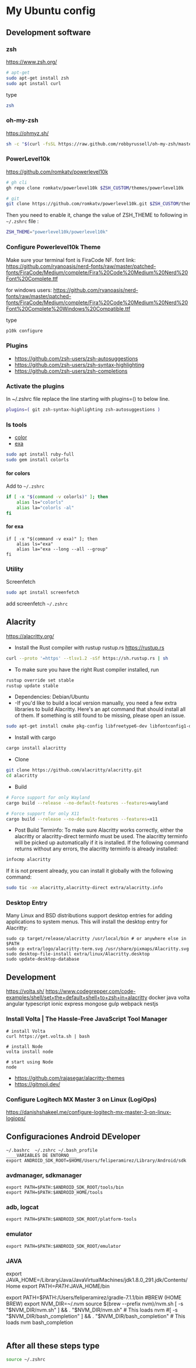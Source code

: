 # My Ubuntu config

## Development software

### zsh
<https://www.zsh.org/> 
```bash
# apt-get
sudo apt-get install zsh
sudo apt install curl
```

type
```bash
zsh
```

### oh-my-zsh
<https://ohmyz.sh/> 
```bash
sh -c "$(curl -fsSL https://raw.github.com/robbyrussell/oh-my-zsh/master/tools/install.sh)"
```
### PowerLevel10k
<https://github.com/romkatv/powerlevel10k>
```bash
# gh cli
gh repo clone romkatv/powerlevel10k $ZSH_CUSTOM/themes/powerlevel10k

# git
git clone https://github.com/romkatv/powerlevel10k.git $ZSH_CUSTOM/themes/powerlevel10k
```

Then you need to enable it, change the value of ZSH_THEME to following in `~/.zshrc` file :
```bash
ZSH_THEME="powerlevel10k/powerlevel10k"
```

### Configure Powerlevel10k Theme

Make sure your terminal font is FiraCode NF.
font link: <https://github.com/ryanoasis/nerd-fonts/raw/master/patched-fonts/FiraCode/Medium/complete/Fira%20Code%20Medium%20Nerd%20Font%20Complete.ttf>

for windows users: <https://github.com/ryanoasis/nerd-fonts/raw/master/patched-fonts/FiraCode/Medium/complete/Fira%20Code%20Medium%20Nerd%20Font%20Complete%20Windows%20Compatible.ttf>

type

```bash
p10k configure
```

### Plugins

- <https://github.com/zsh-users/zsh-autosuggestions> 
- <https://github.com/zsh-users/zsh-syntax-highlighting>
- <https://github.com/zsh-users/zsh-completions>

### Activate the plugins

In ~/.zshrc file replace the line starting with plugins=() to below line.

```bash
plugins=( git zsh-syntax-highlighting zsh-autosuggestions )
```

### ls tools
- [color](https://github.com/athityakumar/colorls)
- [exa](https://the.exa.website/)

```bash
sudo apt install ruby-full
sudo gem install colorls

```
#### for colors
Add to `~/.zshrc`
```bash
if [ -x "$(command -v colorls)" ]; then
    alias ls="colorls"
    alias la="colorls -al"
fi
```
#### for exa
```exa
if [ -x "$(command -v exa)" ]; then
    alias ls="exa"
    alias la="exa --long --all --group"
fi
```

### Utility
Screenfetch
```bash
sudo apt install screenfetch
```
add screenfetch `~/.zshrc`

## Alacrity
<https://alacritty.org/> 

- Install the Rust compiler with rustup rustup.rs <https://rustup.rs>

```bash
curl --proto '=https' --tlsv1.2 -sSf https://sh.rustup.rs | sh
```
- To make sure you have the right Rust compiler installed, run
```bash
rustup override set stable
rustup update stable
```
- Dependencies: Debian/Ubuntu
-  -If you'd like to build a local version manually, you need a few extra libraries to build Alacritty. Here's an apt command that should install all of them. If something is still found to be missing, please open an issue. 
```bash
sudo apt-get install cmake pkg-config libfreetype6-dev libfontconfig1-dev libxcb-xfixes0-dev libxkbcommon-dev python3
```
- Install with cargo
```bash
cargo install alacritty
```

- Clone
```bash
git clone https://github.com/alacritty/alacritty.git
cd alacritty
```
- Build
```bash
# Force support for only Wayland
cargo build --release --no-default-features --features=wayland

# Force support for only X11
cargo build --release --no-default-features --features=x11
```

- Post Build
Terminfo: To make sure Alacritty works correctly, either the alacritty or alacritty-direct terminfo must be used. The alacritty terminfo will be picked up automatically if it is installed.
If the following command returns without any errors, the alacritty terminfo is already installed:
```bash
infocmp alacritty
```

If it is not present already, you can install it globally with the following command:
``` bash
sudo tic -xe alacritty,alacritty-direct extra/alacritty.info
```
### Desktop Entry
Many Linux and BSD distributions support desktop entries for adding applications to system menus. This will install the desktop entry for Alacritty:
```
sudo cp target/release/alacritty /usr/local/bin # or anywhere else in $PATH
sudo cp extra/logo/alacritty-term.svg /usr/share/pixmaps/Alacritty.svg
sudo desktop-file-install extra/linux/Alacritty.desktop
sudo update-desktop-database
```

## Development
https://volta.sh/
https://www.codegrepper.com/code-examples/shell/set+the+default+shell+to+zsh+in+alacritty
docker
java
volta
  angular
  typescript
  ionic
  express
  mongose
  gulp
  webpack
  nestjs

### Install Volta | The Hassle-Free JavaScript Tool Manager
```
# install Volta
curl https://get.volta.sh | bash

# install Node
volta install node

# start using Node
node
```

- <https://github.com/rajasegar/alacritty-themes>
- <https://gitmoji.dev/> 



### Configure Logitech MX Master 3 on Linux (LogiOps)
<https://danishshakeel.me/configure-logitech-mx-master-3-on-linux-logiops/>

## Configuraciones Android DEveloper
```
~/.bashrc  ~/.zshrc ~/.bash_profile
____VARIABLES DE ENTORNO___
export ANDROID_SDK_ROOT=$HOME/Users/feliperamirez/Library/Android/sdk
```
### avdmanager, sdkmanager
```
export PATH=$PATH:$ANDROID_SDK_ROOT/tools/bin
export PATH=$PATH:$ANDROID_HOME/tools
```
### adb, logcat
```
export PATH=$PATH:$ANDROID_SDK_ROOT/platform-tools
```
### emulator
```
export PATH=$PATH:$ANDROID_SDK_ROOT/emulator
```
### JAVA
export JAVA_HOME=/Library/Java/JavaVirtualMachines/jdk1.8.0_291.jdk/Contents/Home
export PATH=$PATH:$JAVA_HOME/bin

export PATH=$PATH:/Users/feliperamirez/gradle-7.1.1/bin
#BREW (HOME BREW)
export NVM_DIR=~/.nvm
source $(brew --prefix nvm)/nvm.sh
[ -s "$NVM_DIR/nvm.sh" ] && \. "$NVM_DIR/nvm.sh"  # This loads nvm
#[ -s "$NVM_DIR/bash_completion" ] && \. "$NVM_DIR/bash_completion"  # This loads nvm bash_completion
```
```

## After all these steps type
```bash
source ~/.zshrc
```
